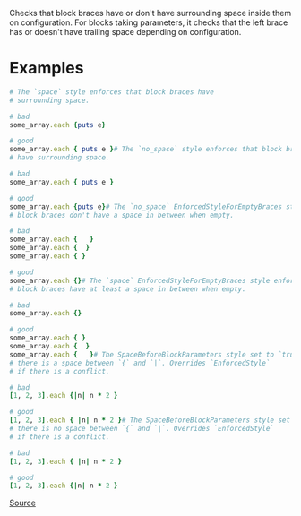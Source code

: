 
Checks that block braces have or don't have surrounding space inside
them on configuration. For blocks taking parameters, it checks that the
left brace has or doesn't have trailing space depending on
configuration.

# Examples

```ruby
# The `space` style enforces that block braces have
# surrounding space.

# bad
some_array.each {puts e}

# good
some_array.each { puts e }# The `no_space` style enforces that block braces don't
# have surrounding space.

# bad
some_array.each { puts e }

# good
some_array.each {puts e}# The `no_space` EnforcedStyleForEmptyBraces style enforces that
# block braces don't have a space in between when empty.

# bad
some_array.each {   }
some_array.each {  }
some_array.each { }

# good
some_array.each {}# The `space` EnforcedStyleForEmptyBraces style enforces that
# block braces have at least a space in between when empty.

# bad
some_array.each {}

# good
some_array.each { }
some_array.each {  }
some_array.each {   }# The SpaceBeforeBlockParameters style set to `true` enforces that
# there is a space between `{` and `|`. Overrides `EnforcedStyle`
# if there is a conflict.

# bad
[1, 2, 3].each {|n| n * 2 }

# good
[1, 2, 3].each { |n| n * 2 }# The SpaceBeforeBlockParameters style set to `false` enforces that
# there is no space between `{` and `|`. Overrides `EnforcedStyle`
# if there is a conflict.

# bad
[1, 2, 3].each { |n| n * 2 }

# good
[1, 2, 3].each {|n| n * 2 }
```

[Source](http://www.rubydoc.info/gems/rubocop/RuboCop/Cop/Layout/SpaceInsideBlockBraces)